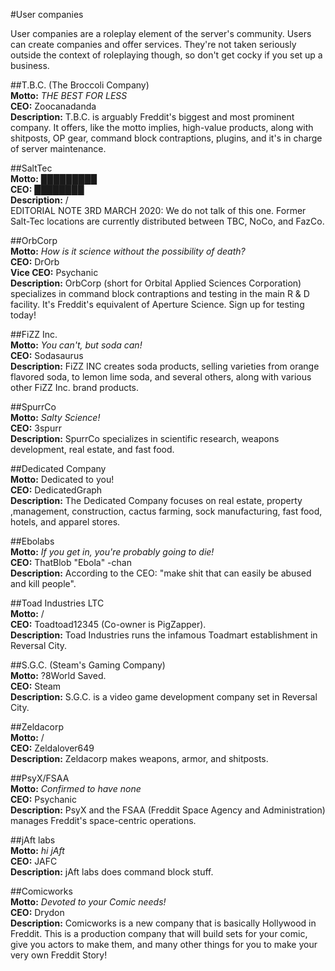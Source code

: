 #User companies

User companies are a roleplay element of the server's community. Users can create companies and offer services. They're not taken seriously outside the context of roleplaying though, so don't get cocky if you set up a business.

##T.B.C. (The Broccoli Company)   
**Motto:** *THE BEST FOR LESS*  
**CEO:** Zoocanadanda  
**Description:** T.B.C. is arguably Freddit's biggest and most prominent company. It offers, like the motto implies, high-value products, along with shitposts, OP gear, command block contraptions, plugins, and it's in charge of server maintenance. 

##SaltTec  
**Motto:** █████████  
**CEO:** ████████   
**Description:** /  
EDITORIAL NOTE 3RD MARCH 2020: We do not talk of this one. Former Salt-Tec locations are currently distributed between TBC, NoCo, and FazCo.

##OrbCorp  
**Motto:** *How is it science without the possibility of death?*  
**CEO:** DrOrb          
**Vice CEO:** Psychanic  
**Description:** OrbCorp (short for Orbital Applied Sciences Corporation) specializes in command block contraptions and testing in the main R & D facility. It's Freddit's equivalent of Aperture Science. Sign up for testing today! 

##FiZZ Inc.  
**Motto:** *You can't, but soda can!*  
**CEO:** Sodasaurus  
**Description:** FiZZ INC creates soda products, selling varieties from orange flavored soda, to lemon lime soda, and several others, along with various other FiZZ Inc. brand products.  

##SpurrCo  
**Motto:** *Salty Science!*  
**CEO:** 3spurr  
**Description:** SpurrCo specializes in scientific research, weapons development, real estate, and fast food.  

##Dedicated Company  
**Motto:** Dedicated to you!  
**CEO:** DedicatedGraph  
**Description:** The Dedicated Company focuses on real estate, property ,management, construction, cactus farming, sock manufacturing, fast food, hotels, and apparel stores.   

##Ebolabs  
**Motto:** *If you get in, you're probably going to die!*  
**CEO:** ThatBlob "Ebola" -chan  
**Description:** According to the CEO: "make shit that can easily be abused and kill people".  

##Toad Industries LTC  
**Motto:** /  
**CEO:** Toadtoad12345 (Co-owner is PigZapper).  
**Description:** Toad Industries runs the infamous Toadmart establishment in Reversal City. 

##S.G.C. (Steam's Gaming Company)  
**Motto:** ?8World Saved.  
**CEO:** Steam  
**Description:** S.G.C. is a video game development company set in Reversal City. 

##Zeldacorp  
**Motto:** /  
**CEO:** Zeldalover649  
**Description:** Zeldacorp makes weapons, armor, and shitposts. 

##PsyX/FSAA    
**Motto:** *Confirmed to have none*  
**CEO:** Psychanic  
**Description:** PsyX and the FSAA (Freddit Space Agency and Administration) manages Freddit's space-centric operations.  

##jAft labs  
**Motto:** *hi jAft*    
**CEO:** JAFC  
**Description:** jAft labs does command block stuff.    

##Comicworks   
**Motto:** *Devoted to your Comic needs!*    
**CEO:** Drydon  
**Description:** Comicworks is a new company that is basically Hollywood in Freddit. This is a production company that will build sets for your comic, give you actors to make them, and many other things for you to make your very own Freddit Story!
